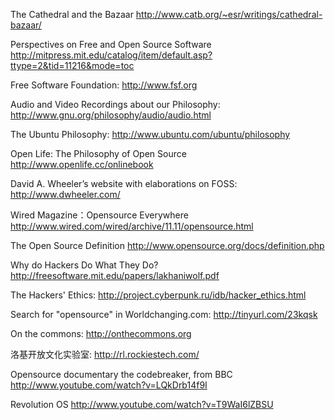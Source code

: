 The Cathedral and the Bazaar
http://www.catb.org/~esr/writings/cathedral-bazaar/

Perspectives on Free and Open Source Software
http://mitpress.mit.edu/catalog/item/default.asp?ttype=2&tid=11216&mode=toc

Free Software Foundation:
http://www.fsf.org

Audio and Video Recordings about our Philosophy:
http://www.gnu.org/philosophy/audio/audio.html

The Ubuntu Philosophy:
http://www.ubuntu.com/ubuntu/philosophy

Open Life: The Philosophy of Open Source
http://www.openlife.cc/onlinebook

David A. Wheeler’s website with elaborations on FOSS:
http://www.dwheeler.com/

Wired Magazine：Opensource Everywhere
http://www.wired.com/wired/archive/11.11/opensource.html

The Open Source Definition
http://www.opensource.org/docs/definition.php

Why do Hackers Do What They Do?
http://freesoftware.mit.edu/papers/lakhaniwolf.pdf

The Hackers' Ethics:
http://project.cyberpunk.ru/idb/hacker_ethics.html

Search for "opensource" in Worldchanging.com:
http://tinyurl.com/23kqsk

On the commons:
http://onthecommons.org

洛基开放文化实验室:
http://rl.rockiestech.com/

Opensource documentary the codebreaker, from BBC
http://www.youtube.com/watch?v=LQkDrb14f9I

Revolution OS
http://www.youtube.com/watch?v=T9WaI6lZBSU